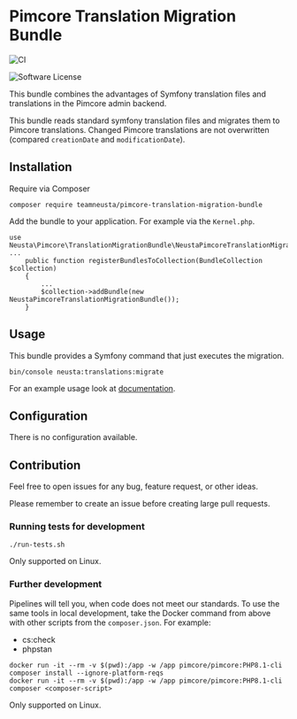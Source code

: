 # Pimcore Translation Migration Bundle

![CI](https://github.com/teamneusta/pimcore-translation-migration-bundle/actions/workflows/test-and-qa.yaml/badge.svg)

![Software License](https://img.shields.io/badge/license-GPLv3-informational.svg)

This bundle combines the advantages of Symfony translation files and translations in the Pimcore admin backend.

This bundle reads standard symfony translation files and migrates them to Pimcore translations. Changed Pimcore translations are not overwritten (compared `creationDate` and `modificationDate`).

## Installation

Require via Composer

```shell
composer require teamneusta/pimcore-translation-migration-bundle
```

Add the bundle to your application. For example via the `Kernel.php`.

```shell
use Neusta\Pimcore\TranslationMigrationBundle\NeustaPimcoreTranslationMigrationBundle;
...
    public function registerBundlesToCollection(BundleCollection $collection)
    {
        ...
        $collection->addBundle(new NeustaPimcoreTranslationMigrationBundle());
    }
```

## Usage

This bundle provides a Symfony command that just executes the migration.

```shell
bin/console neusta:translations:migrate
```

For an example usage look at [documentation](docs/index.md).

## Configuration

There is no configuration available.

## Contribution

Feel free to open issues for any bug, feature request, or other ideas.

Please remember to create an issue before creating large pull requests.

### Running tests for development

```shell
./run-tests.sh
```

Only supported on Linux.

### Further development

Pipelines will tell you, when code does not meet our standards. To use the same tools in local development, take the Docker command from above with other scripts from the `composer.json`. For example:

* cs:check
* phpstan

```shell
docker run -it --rm -v $(pwd):/app -w /app pimcore/pimcore:PHP8.1-cli composer install --ignore-platform-reqs
docker run -it --rm -v $(pwd):/app -w /app pimcore/pimcore:PHP8.1-cli composer <composer-script>
```

Only supported on Linux.

